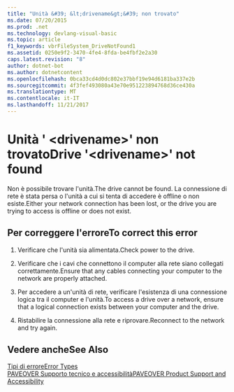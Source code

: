 ```yaml
---
title: "Unità &#39; &lt;drivename&gt;&#39; non trovato"
ms.date: 07/20/2015
ms.prod: .net
ms.technology: devlang-visual-basic
ms.topic: article
f1_keywords: vbrFileSystem_DriveNotFound1
ms.assetid: 0250e9f2-3470-4fe4-8fda-be4fbf2e2a30
caps.latest.revision: "8"
author: dotnet-bot
ms.author: dotnetcontent
ms.openlocfilehash: 0bca33cd4d0dc802e37bbf19e94d6181ba337e2b
ms.sourcegitcommit: 4f3fef493080a43e70e951223894768d36ce430a
ms.translationtype: MT
ms.contentlocale: it-IT
ms.lasthandoff: 11/21/2017
---
```

# <a name="drive-39ltdrivenamegt39-not-found"></a><span data-ttu-id="8339b-102">Unità &#39; &lt;drivename&gt;&#39; non trovato</span><span class="sxs-lookup"><span data-stu-id="8339b-102">Drive &#39;&lt;drivename&gt;&#39; not found</span></span>
<span data-ttu-id="8339b-103">Non è possibile trovare l'unità.</span><span class="sxs-lookup"><span data-stu-id="8339b-103">The drive cannot be found.</span></span> <span data-ttu-id="8339b-104">La connessione di rete è stata persa o l'unità a cui si tenta di accedere è offline o non esiste.</span><span class="sxs-lookup"><span data-stu-id="8339b-104">Either your network connection has been lost, or the drive you are trying to access is offline or does not exist.</span></span>  
  
## <a name="to-correct-this-error"></a><span data-ttu-id="8339b-105">Per correggere l'errore</span><span class="sxs-lookup"><span data-stu-id="8339b-105">To correct this error</span></span>  
  
1.  <span data-ttu-id="8339b-106">Verificare che l'unità sia alimentata.</span><span class="sxs-lookup"><span data-stu-id="8339b-106">Check power to the drive.</span></span>  
  
2.  <span data-ttu-id="8339b-107">Verificare che i cavi che connettono il computer alla rete siano collegati correttamente.</span><span class="sxs-lookup"><span data-stu-id="8339b-107">Ensure that any cables connecting your computer to the network are properly attached.</span></span>  
  
3.  <span data-ttu-id="8339b-108">Per accedere a un'unità di rete, verificare l'esistenza di una connessione logica tra il computer e l'unità.</span><span class="sxs-lookup"><span data-stu-id="8339b-108">To access a drive over a network, ensure that a logical connection exists between your computer and the drive.</span></span>  
  
4.  <span data-ttu-id="8339b-109">Ristabilire la connessione alla rete e riprovare.</span><span class="sxs-lookup"><span data-stu-id="8339b-109">Reconnect to the network and try again.</span></span>  
  
## <a name="see-also"></a><span data-ttu-id="8339b-110">Vedere anche</span><span class="sxs-lookup"><span data-stu-id="8339b-110">See Also</span></span>  
 [<span data-ttu-id="8339b-111">Tipi di errore</span><span class="sxs-lookup"><span data-stu-id="8339b-111">Error Types</span></span>](../../visual-basic/programming-guide/language-features/error-types.md)  
 [<span data-ttu-id="8339b-112">PAVEOVER Supporto tecnico e accessibilità</span><span class="sxs-lookup"><span data-stu-id="8339b-112">PAVEOVER Product Support and Accessibility</span></span>](http://msdn.microsoft.com/en-us/14e1d293-7b6d-40a6-bf3e-a92f8ee6c88c)
